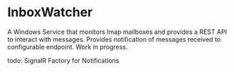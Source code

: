 # InboxWatcher
A Windows Service that monitors Imap mailboxes and provides a REST API to interact with messages.  Provides notification of messages received to configurable endpoint.  Work in progress.

todo: 
SignalR
Factory for Notifications
